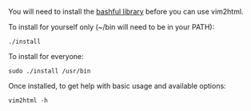 You will need to install the
[bashful library](http://github.com/jmcantrell/bashful)
before you can use vim2html.

To install for yourself only (~/bin will need to be in your PATH):

    ./install

To install for everyone:

    sudo ./install /usr/bin

Once installed, to get help with basic usage and available options:

    vim2html -h
